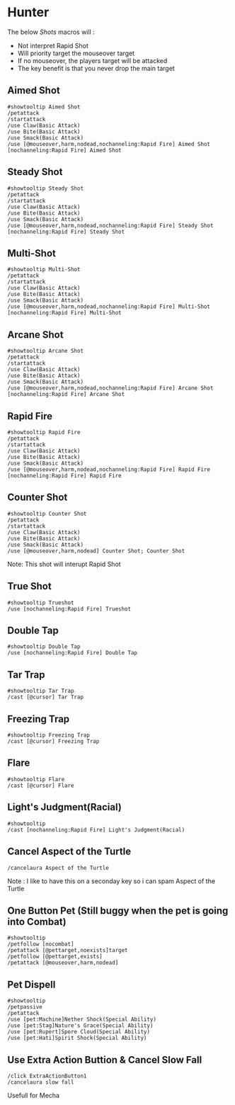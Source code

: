 # Hunter



The below *Shots* macros will :
* Not interpret Rapid Shot
* Will priority target the mouseover target
* If no mouseover, the players target will be attacked
* The key benefit is that you never drop the main target

## Aimed Shot
```
#showtooltip Aimed Shot
/petattack
/startattack
/use Claw(Basic Attack)
/use Bite(Basic Attack)
/use Smack(Basic Attack)
/use [@mouseover,harm,nodead,nochanneling:Rapid Fire] Aimed Shot [nochanneling:Rapid Fire] Aimed Shot
```

## Steady Shot
```
#showtooltip Steady Shot
/petattack
/startattack
/use Claw(Basic Attack)
/use Bite(Basic Attack)
/use Smack(Basic Attack)
/use [@mouseover,harm,nodead,nochanneling:Rapid Fire] Steady Shot [nochanneling:Rapid Fire] Steady Shot
```

## Multi-Shot
```
#showtooltip Multi-Shot
/petattack
/startattack
/use Claw(Basic Attack)
/use Bite(Basic Attack)
/use Smack(Basic Attack)
/use [@mouseover,harm,nodead,nochanneling:Rapid Fire] Multi-Shot [nochanneling:Rapid Fire] Multi-Shot
```

## Arcane Shot
```
#showtooltip Arcane Shot
/petattack
/startattack
/use Claw(Basic Attack)
/use Bite(Basic Attack)
/use Smack(Basic Attack)
/use [@mouseover,harm,nodead,nochanneling:Rapid Fire] Arcane Shot [nochanneling:Rapid Fire] Arcane Shot
```

## Rapid Fire
```
#showtooltip Rapid Fire
/petattack
/startattack
/use Claw(Basic Attack)
/use Bite(Basic Attack)
/use Smack(Basic Attack)
/use [@mouseover,harm,nodead,nochanneling:Rapid Fire] Rapid Fire [nochanneling:Rapid Fire] Rapid Fire
```

## Counter Shot
```
#showtooltip Counter Shot
/petattack
/startattack
/use Claw(Basic Attack)
/use Bite(Basic Attack)
/use Smack(Basic Attack)
/use [@mouseover,harm,nodead] Counter Shot; Counter Shot
```
Note: This shot will interupt Rapid Shot

## True Shot
```
#showtooltip Trueshot
/use [nochanneling:Rapid Fire] Trueshot
```

## Double Tap
```
#showtooltip Double Tap
/use [nochanneling:Rapid Fire] Double Tap
```

## Tar Trap
```
#showtooltip Tar Trap
/cast [@cursor] Tar Trap
```

## Freezing Trap
```
#showtooltip Freezing Trap
/cast [@cursor] Freezing Trap
```

## Flare
```
#showtooltip Flare
/cast [@cursor] Flare
```

## Light's Judgment(Racial)
```
#showtooltip
/cast [nochanneling:Rapid Fire] Light's Judgment(Racial)
```

## Cancel Aspect of the Turtle
```
/cancelaura Aspect of the Turtle
```
Note : I like to have this on a seconday key so i can spam Aspect of the Turtle



## One Button Pet (Still buggy when the pet is going into Combat)
```
#showtooltip
/petfollow [nocombat]
/petattack [@pettarget,noexists]target
/petfollow [@pettarget,exists]
/petattack [@mouseover,harm,nodead]
```

## Pet Dispell
```
#showtooltip
/petpassive
/petattack
/use [pet:Machine]Nether Shock(Special Ability)
/use [pet:Stag]Nature's Grace(Special Ability)
/use [pet:Rupert]Spore Cloud(Special Ability)
/use [pet:Hati]Spirit Shock(Special Ability)
```

## Use Extra Action Buttion & Cancel Slow Fall
```
/click ExtraActionButton1
/cancelaura slow fall
```
Usefull for Mecha 

